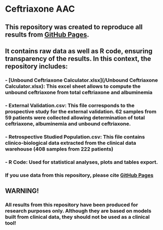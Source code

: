 # **Ceftriaxone AAC**

## This repository was created to reproduce all results from [GitHub Pages](https://pages.github.com/). 
## It contains raw data as well as R code, ensuring transparency of the results. In this context, the repository includes:

###  - [Unbound Ceftriaxone Calculator.xlsx](/Unbound Ceftriaxone Calculator.xlsx): This excel sheet allows to compute the unbound ceftriaxone from total ceftriaxone and albuminemia
  
###  - External Validation.csv: This file corresponds to the prospective study for the external validation. 62 samples from 59 patients were collected allowing determination of total ceftriaxone, albuminemia and unbound ceftriaxone.

###  - Retrospective Studied Population.csv: This file contains clinico-biological data extracted from the clinical data warehouse (408 samples from 222 patients)
    
###  - R Code: Used for statistical analyses, plots and tables export.</h4>

### If you use data from this repository, please cite [GitHub Pages](https://pages.github.com/)

## **WARNING!**
### All results from this repository have been produced for research purposes only. Although they are based on models built from clinical data, they should not be used as a clinical tool!
